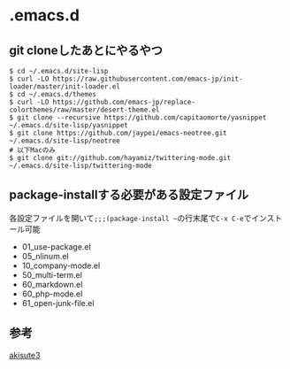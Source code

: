 # .emacs.d
## git cloneしたあとにやるやつ

    $ cd ~/.emacs.d/site-lisp
    $ curl -LO https://raw.githubusercontent.com/emacs-jp/init-loader/master/init-loader.el
    $ cd ~/.emacs.d/themes
    $ curl -LO https://github.com/emacs-jp/replace-colorthemes/raw/master/desert-theme.el
    $ git clone --recursive https://github.com/capitaomorte/yasnippet ~/.emacs.d/site-lisp/yasnippet
	$ git clone https://github.com/jaypei/emacs-neotree.git ~/.emacs.d/site-lisp/neotree
	# 以下Macのみ
	$ git clone git://github.com/hayamiz/twittering-mode.git ~/.emacs.d/site-lisp/twittering-mode
    
## package-installする必要がある設定ファイル
各設定ファイルを開いて`;;;(package-install ~`の行末尾で`C-x C-e`でインストール可能

- 01_use-package.el
- 05_nlinum.el
- 10_company-mode.el
- 50_multi-term.el
- 60_markdown.el
- 60_php-mode.el
- 61_open-junk-file.el

## 参考
[akisute3](https://github.com/akisute3/dotfiles/tree/master/.emacs.d)

